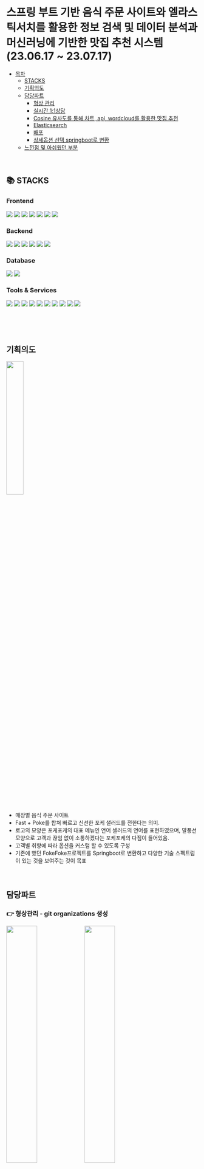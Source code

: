 # 스프링 부트 기반 음식 주문 사이트와 엘라스틱서치를 활용한 정보 검색 및 데이터 분석과 머신러닝에 기반한 맛집 추천 시스템(23.06.17 ~ 23.07.17) 
- [목차](#fokefoke230617--230717)
  - [STACKS](#-stacks)
  - [기획의도](#%EA%B8%B0%ED%9A%8D%EC%9D%98%EB%8F%84)
  - [담당파트](#%EB%8B%B4%EB%8B%B9%ED%8C%8C%ED%8A%B8) 
      - [형상 관리](#-%ED%98%95%EC%83%81%EA%B4%80%EB%A6%AC---git-organizations-%EC%83%9D%EC%84%B1) 
      - [실시간 1:1상담](#%EC%8B%A4%EC%8B%9C%EA%B0%84-11-%EC%83%81%EB%8B%B4)
      - [Cosine 유사도를 통해 차트, api, wordcloud를 활용한 맛집 추천](#cosine-%EC%9C%A0%EC%82%AC%EB%8F%84%EB%A5%BC-%ED%86%B5%ED%95%B4-%EC%B0%A8%ED%8A%B8-api-wordcloud%EB%A5%BC-%ED%99%9C%EC%9A%A9%ED%95%9C-%EB%A7%9B%EC%A7%91-%EC%B6%94%EC%B2%9C)
      - [Elasticsearch](#elasticsearch)
      - [배포](#deployment)
      - [상세옵션 선택 springboot로 변환](#%EC%83%81%EC%84%B8%EC%98%B5%EC%85%98-%EC%84%A0%ED%83%9D-springboot%EB%A1%9C-%EB%B3%80%ED%99%98)
  - [느낀점 및 아쉬웠던 부분](#%EB%8A%90%EB%82%80%EC%A0%90-%EB%B0%8F-%EC%95%84%EC%89%AC%EC%9B%A0%EB%8D%98-%EB%B6%80%EB%B6%84)
<br><br><br>

## 📚 STACKS
<div>
<h3>Frontend</h3>
<img src="https://img.shields.io/badge/html5-E34F26?style=for-the-badge&logo=html5&logoColor=white">
<img src="https://img.shields.io/badge/css-1572B6?style=for-the-badge&logo=css3&logoColor=white">
<img src="https://img.shields.io/badge/javascript-F7DF1E?style=for-the-badge&logo=javascript&logoColor=black">
<img src="https://img.shields.io/badge/react-61DAFB?style=for-the-badge&logo=react&logoColor=black">
<img src="https://img.shields.io/badge/jquery-0769AD?style=for-the-badge&logo=jquery&logoColor=white">
<img src="https://img.shields.io/badge/bootstrap-7952B3?style=for-the-badge&logo=bootstrap&logoColor=white">
<img src="https://img.shields.io/badge/vite-646CFF?style=for-the-badge&logo=vite&logoColor=white">
<h3>Backend</h3>
<img src="https://img.shields.io/badge/java-007396?style=for-the-badge&logo=java&logoColor=white">
<img src="https://img.shields.io/badge/python-3776AB?style=for-the-badge&logo=python&logoColor=white">
<img src="https://img.shields.io/badge/node.js-339933?style=for-the-badge&logo=Node.js&logoColor=white">
<img src="https://img.shields.io/badge/springboot-6DB33F?style=for-the-badge&logo=springboot&logoColor=white">
<img src="https://img.shields.io/badge/flask-000000?style=for-the-badge&logo=flask&logoColor=white">
<img src="https://img.shields.io/badge/lombok-000000?style=for-the-badge&logo=flask&logoColor=white">
<h3>Database</h3>
<img src="https://img.shields.io/badge/mysql-4479A1?style=for-the-badge&logo=mysql&logoColor=white">
<img src="https://img.shields.io/badge/mongoDB-47A248?style=for-the-badge&logo=MongoDB&logoColor=white">
<h3>Tools & Services</h3>
<img src="https://img.shields.io/badge/linux-FCC624?style=for-the-badge&logo=linux&logoColor=black">
<img src="https://img.shields.io/badge/amazonec2-FF9900?style=for-the-badge&logo=amazc2&logoColor=white">
<img src="https://img.shields.io/badge/nginx-009639?style=for-the-badge&logo=nginx&logoColor=white">
<img src="https://img.shields.io/badge/github-181717?style=for-the-badge&logo=github&logoColor=white">
<img src="https://img.shields.io/badge/git-F05032?style=for-the-badge&logogit&logoColor=white">
<img src="https://img.shields.io/badge/gradle-02303A?style=for-the-badge&logo=gradle&logoColor=white">
<img src="https://img.shields.io/badge/visualstudiocode-007ACC?style=for-the-badge&logo=visualstudiocode&logoColor=white">
<img src="https://img.shields.io/badge/elasticstack-005571?style=for-the-badge&logo=elasticstack&logoColor=white">
<img src="https://img.shields.io/badge/elasticsearch-005571?style=for-the-badge&logo=asticsearch&logoColor=white">
<img src="https://img.shields.io/badge/mobaxterm-000000?style=for-the-badge&logo=mobx&logoColor=white">
</div>

<br><br><br>

## 기획의도
<img src='https://user-images.githubusercontent.com/127198819/252628401-f83926ef-b184-459e-82b9-a17a0bba9801.png' width="30%" height="30%">

- 매장별 음식 주문 사이트
- Fast + Poke를 합쳐 빠르고 신선한 포케 샐러드를 전한다는 의미.
- 로고의 모양은 포케포케의 대표 메뉴인 연어 샐러드의 연어를 표현하였으며, 말풍선 모양으로 고객과 끊임 없이 소통하겠다는 포케포케의 다짐이 들어있음.
- 고객별 취향에 따라 옵션을 커스텀 할 수 있도록 구성 
- 기존에 했던 FokeFoke프로젝트를 Springboot로 변환하고 다양한 기술 스펙트럼이 있는 것을 보여주는 것이 목표
<br><br><br>

## 담당파트
### 👉 형상관리 - git organizations 생성
<div>
<img src='https://user-images.githubusercontent.com/127198819/253467341-720111bc-48c7-4d0c-aaca-b40c2d29edd8.png' width='40%'>
<img src='https://user-images.githubusercontent.com/127198819/253467524-d6b3dfde-998e-48af-93dd-42574b15c39e.png' width='40%'>
</div>

- main과 dev 브랜치로 나누어 dev에서 팀원들이 개발한 프로젝트를 자유롭게 올리고, 원본과 병합은 main에서 관리자가 실행
   
### 👉 실시간 1:1 상담
  - `webflux`, `SSE`, `mongodb`를 이용한 실시간 채팅 상담 서비스
### 👉 Crawling과 Cosine 유사도를 통해 차트, api, wordcloud를 활용한 맛집 추천
- 백터 간 거리에 기반한 `Cosine`유사도를 비교하여 검색어와 유사율이 높으면서 네이버 별점 및 블로그 수 등 높은 맛집 추천
### 👉 Elasticsearch
- `Kibana`, `Logstash`를 이용하여 db연동 및 csv파일 데이터를 가져와 elasticsearch 쿼리를 통해 조회 및 출력.
### 👉 배포
- `aws`, `google cloud platpom` 등을 사용해 배포
### 👉 상세옵션 선택 `springboot`로 변환
- `thymeleaf`등을 활용하여 기존 FokeFoke 프로젝트를 `springboot`로 변환
<br><br><br>

## 실시간 1:1 상담
<img src='https://user-images.githubusercontent.com/127198819/253440300-03f84e13-b0ea-4608-b74b-0a44188ce46e.gif'>

- 관리자가 보지 못한 메시지는 아이디별로 push알림 효과 구현.
- 실시간 1대1 상담 구현을 위해 `SSE`(Server-Sent Events)프로토콜, `WebFlux`, `MongoDB`를 활용
- 폴링과 웹소켓 대신 SSE를 사용해 리소스 사용을 감소시켰으며, Spring Framework 5.0의 WebFlux에서 비동기 및 이벤트 기반 처리로 적은 스레드 사용이 가능하도록 구현.
- MongoDB의 `@Tailable` 과 Capped 컬렉션을 이용해 데이터 처리가 빠르고 스트리밍 데이터 처리에 적합한 구조를 제공하여 실시간 채팅 애플리케이션 구축에 이상적인 환경을 만듦.
- 이렇게 변환된 Capped 컬렉션은 데이터의 고정된 크기를 할당받아, 데이터의 삽입 및 조회가 매우 빠르게 처리되며, 스트리밍 데이터 처리에 적합한 구조를 가지고 있어 실시간 채팅 애플리케이션 구현에 적합.
- 이를 통해 WebFlux와 결합하여 즉각적인 메시지 전달과 함께 사용자 간의 원활한 상호작용이 가능한 실시간 채팅 시스템을 구축

<br><br><br>

## Cosine 유사도를 통해 차트, api, wordcloud를 활용한 맛집 추천
- `muchine-learning`을 통한 맛집 추천과 차트, `wordcloud`등을 `react-router`를 통해 `SPA`(Single Page Application)을 만듦.
<div>
<img src='https://user-images.githubusercontent.com/127198819/252841021-3b9465d8-66ea-4d68-9a21-a6ca92b661ec.gif'>
<img src='https://user-images.githubusercontent.com/127198819/252830789-a001e135-6781-4b54-a043-b53e012f2602.gif' width="40.5%" height="40.5%">
</div>

-  [`공공데이터포털`](https://www.data.go.kr/)에서 '소상공인시장진흥공단_상가(상권)정보' 데이터 셋 다운
-  [상호명, 도로명주소, 상권업종대분류명, 상권업종중분류명, 상권업종소분류명 (대중소 분류명), 표준산업분류명, 행정동명 (흑석동 상도1동만 빼서 쓸 것임), 위도, 경도] 컬럼만 사용.
-  추가적으로 네이버 지도 리뷰를 `크롤링`하여 네이버 리뷰 별점, 리뷰 개수, 블로그 개수 컬럼을 만듦.
    -  `pandas`, `numpy`, `selenium`, `BeautifulSoup`를 사용 - [`recommend.ipynb`](https://github.com/fhazlt/T.P/blob/main/foke2/recommend.ipynb)
-  업종 유사율, 네이버 리뷰 별점, 리뷰 개수, 블로그 개수 높은순으로 출력
    - `MinMaxScaler`를 통해서 각 변수의 값의 범위를 맞춤.
    - `sklearn`에 `CountVectorizer`를 사용하여 '업종 컬럼'을 백터화하여 `cosine_similarity`를 통해 거리기반 유사도를 만듦.
    - 벡터화 진행 시 업종 유사도와 리뷰 수, 별점 수에 가중치를 부여하여 정렬 후 검색어에 따른 유사율, 별점등이 높은 맛집 추천.
    - 추천 결과물을 json형식으로 출력
- `react`를 통하여 차트, wordcloud, youtubeAPI 구현
    - React 프로젝트 생성 시 `Vite`를 사용하였는데, Vite는 Webpack 기반의 `create-react-app`보다 더 빠른 rollup 기반의 경량화된 프론트엔드 번들러.
    - 이로 인해 초기 빌드 시간이 줄어들었고 설정이 간소화되어, 작은 프로젝트에 적합.
    - 페이지 전체를 다시 로드하지 않고 변경 사항만 반영하는 `HMR`(Hot Module Replacement) 기능을 제공하여 개발 생산성이 향상.
    - 검색어를 `axios`를 통해 flask서버로 요청하여 머신러닝을 통해 추천 결과물을 응답받음
    - 해당 결과물을 통해 '네이버 별점', '네이버 별점 리뷰 수', '블로그 글자 수 ', '유사도', 네이버 블로그 수' 차트 생성(`react-chartjs-2`라이브러리 사용)
    - `fetch`를 통해 가게명으로 `elasticsearch`에 인덱스를 조회하여 블로그 리뷰 텍스트 조회 후 wordcloud생성(`react-wordcloud`라이브러리 사용)
    - `YouTub Data API v3`을 이용하여 가게명에 따른 youtube영상 조회 및 재생

<br><br><br>

## Elasticsearch
- `Logstash`, `Kibana`를 이용하여 db 연동 및 csv파일 인덱스 생성
    - `Logstash`를 통해 mysqlDB와 연동 - [`logstash.conf`](https://github.com/fhazlt/T.P/blob/main/foke2/logstash2.conf)
    - `Kibana`를 통해 csv파일 인덱스 생성
- `HTTP` 프로토콜을 사용하여 `REST API` 요청으로 엘라스틱서치와 정보 교환.
<img src='https://user-images.githubusercontent.com/127198819/252847744-0669ae31-d3d5-4f21-a320-75b081e5de4f.png' width='60%'>

- `react`의 `fetch`를 통하여 Elasticsearch 서버와 `POST`로 정보 교환
- Elasticsearch 쿼리를 사용하여 검색 출력 개수, 검색 필드 설정
<img src='https://user-images.githubusercontent.com/127198819/252847843-965ce5aa-8669-467f-8a8f-bd70345fb383.png' width='60%'>

- `javascript`의 `ajax`를 사용하여 elastic 서버와 `POST`로 정보 교환
- Elasticsearch 쿼리를 사용하여 검색 출력 개수, 검색 필드, 출력 우선순위 설정
    - 고객과 가장 가까운 매장을 검색하기 위해 위도 기반 우선 순위를 설정
    - `*`연산자를 통해 검색어가 들어가는 모든 매장, 지역 출력되도록 설정

<br><br><br>

## Deployment
- `flask`, `nginx`, `elastic`, `kibana`, `netty`, `mongodb` 배포를 진행.
- `AWS 인스턴스`에서 `ubuntu` 운영체제로 mobaXterm Tool을 사용하여 `nginx`와 `flask`를 실행.
   - react프로젝트를 build하여 git으로 가져옴
   - flask 포트와 elastic 포트를 허용하여 프로젝트 구동
- `Elasticsearch`와 `Kibana`, `Spring Framework`는 `rocky-linux`운영체제로 SSH키를 사용하여 Google Cloud Platform에서 배포
- `springframework`는 default가 `netty`서버이고 jar파일에 netty서버 구성요소가 이미 포함되어 있어서 build 후 바로 Google cloud platform 인스턴스를 통해 배포
- 각 구성 요소가 서로 다른 클라우드 플랫폼에서 운영되는 것을 강조함으로써, 프로젝트가 여러 가지 클라우드 환경에서 유연하게 작동할 수 있음을 보여주고자 하였음.

<br><br><br>

## 상세옵션 선택 springboot로 변환
- 기존에 했던 프로젝트를 `springboot`로 변환하여 `jsp`파일을 `html`로 바꾸고 `thymeleaf`를 적용시킴
- [자세한 설명](https://github.com/fhazlt/T.P/tree/main/foke1)

<br><br><br>

## 느낀점 및 아쉬웠던 부분
- 처음 프로젝트 시작할 때 구현하고 싶은 기능들을 다 구현해서 마음은 후련하였다.
- github는 깔끔하게 하기 위해서 main과 dev 두 개의 브랜치로 나눈 것이였는데 생각보다 log가 굉장히 지저분하게 남았다. 소규모여서 팀원별로 브렌치를 나누어서 팀장만 merge권한을 갖데 하는 등의 방법도 괜찮았을 것 같다.
- 실시간 1대1 상담에서 고객이 상담 메시지를 보낼 때마다 관리자가 보지 못한 메시지 수를 실시간으로 push알림이 가게 만들었다. 이 과정에서 push알림을 reset해야할 타이밍을 언제로 해야하는 지를 고민했다. 또한, `@Tailable`의 사용으로 `capped` 사용이 중요하였다. 카카오 채팅같은 경우에도 Mongodb같은 비정형db를 사용하는지 의문이 들었다. 
-  역시 Crawling은 쉽지 않다. 보기에는 간단해 보이지만 소스 안에서 규칙을 찾아도 오타나 없는 내용들이 있어서 변수가 많다. `try-catch`로 잘못된 부분을 잘 파악하고 걸러낸 뒤 따로 처리하는게 중요했다. 오래걸린 작업 중 하나이다.
-  배포 시 많은 서버를 배포해야해서 걱정이였지만, 하나를 배포하니 비슷한 과정이라 생각 되었고, `capped`를 설정하지 않아서 처음에 오류를 찾는데 시간이 걸리긴했다.
- Docker의 기본적인 강의는 들었지만, 실전 적용은 생각보다 낯설었다. docker로 배포하지 못한 아쉬움이 있다.
